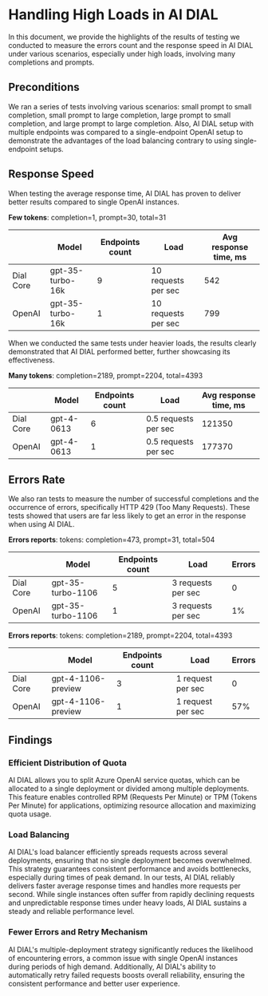 # Handling High Loads in AI DIAL

In this document, we provide the highlights of the results of testing we conducted to measure the errors count and the response speed in AI DIAL under various scenarios, especially under high loads, involving many completions and prompts. 

## Preconditions

We ran a series of tests involving various scenarios: small prompt to small completion, small prompt to large completion, large prompt to small completion, and large prompt to large completion. 
Also, AI DIAL setup with multiple endpoints was compared to a single-endpoint OpenAI setup to demonstrate the advantages of the load balancing contrary to using single-endpoint setups. 

## Response Speed

When testing the average response time, AI DIAL has proven to deliver better results compared to single OpenAI instances.

**Few tokens**: completion=1, prompt=30, total=31

|	|Model|Endpoints count|Load	|Avg response time, ms|
|--|--|--|--|--|
|Dial Core|	gpt-35-turbo-16k|	9	|10 requests per sec|	542|
|OpenAI|	gpt-35-turbo-16k|	1	|10 requests per sec|	799|

When we conducted the same tests under heavier loads, the results clearly demonstrated that AI DIAL performed better, further showcasing its effectiveness.

**Many tokens**: completion=2189, prompt=2204, total=4393

|	|Model|Endpoints count|Load	|Avg response time, ms|
|--|--|--|--|--|
|Dial Core|	gpt-4-0613|	6|	0.5 requests per sec|	121350|
|OpenAI|	gpt-4-0613|	1|	0.5 requests per sec|	177370|

## Errors Rate

We also ran tests to measure the number of successful completions and the occurrence of errors, specifically HTTP 429 (Too Many Requests). These tests showed that users are far less likely to get an error in the response when using AI DIAL.

**Errors reports**: tokens: completion=473, prompt=31, total=504

|	|Model|Endpoints count|Load	|	Errors|
|--|--|--|--|--|
|Dial Core|	gpt-35-turbo-1106|	5|	3 requests per sec|	0|
|OpenAI|	gpt-35-turbo-1106|	1|	3 requests per sec|	1%|

**Errors reports**: tokens: completion=2189, prompt=2204, total=4393

|	|Model|Endpoints count|Load	|	Errors|
|--|--|--|--|--|
|Dial Core|	gpt-4-1106-preview|	3|	1 request per sec|	0|
|OpenAI|	gpt-4-1106-preview|	1	|1 request per sec	|57%|

## Findings

### Efficient Distribution of Quota

AI DIAL allows you to split Azure OpenAI service quotas, which can be allocated to a single deployment or divided among multiple deployments. This feature enables controlled RPM (Requests Per Minute) or TPM (Tokens Per Minute) for applications, optimizing resource allocation and maximizing quota usage.

### Load Balancing

AI DIAL's load balancer efficiently spreads requests across several deployments, ensuring that no single deployment becomes overwhelmed. This strategy guarantees consistent performance and avoids bottlenecks, especially during times of peak demand. In our tests, AI DIAL reliably delivers faster average response times and handles more requests per second. While single instances often suffer from rapidly declining requests and unpredictable response times under heavy loads, AI DIAL sustains a steady and reliable performance level.

### Fewer Errors and Retry Mechanism

AI DIAL's multiple-deployment strategy significantly reduces the likelihood of encountering errors, a common issue with single OpenAI instances during periods of high demand. Additionally, AI DIAL's ability to automatically retry failed requests boosts overall reliability, ensuring the consistent performance and better user experience.
